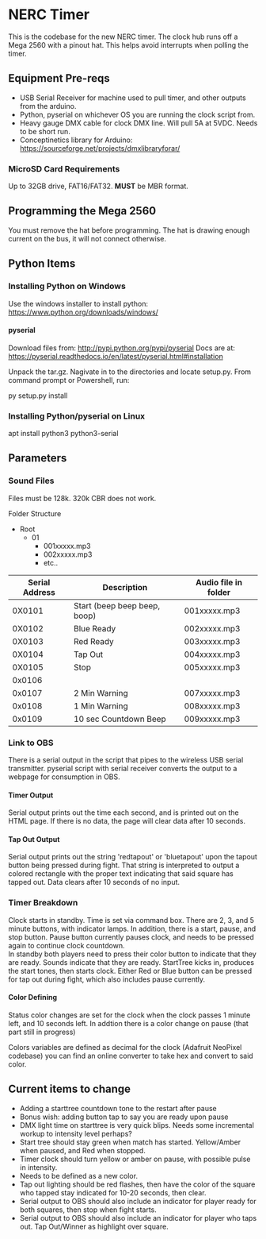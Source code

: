 # NERC Timer #

This is the codebase for the new NERC timer. The clock hub runs off a Mega 2560 with a pinout hat. This helps avoid interrupts when polling the timer.

## Equipment Pre-reqs ##

- USB Serial Receiver for machine used to pull timer, and other outputs from the arduino.
- Python, pyserial on whichever OS you are running the clock script from.
- Heavy gauge DMX cable for clock DMX line. Will pull 5A at 5VDC. Needs to be short run.
- Conceptinetics library for Arduino: https://sourceforge.net/projects/dmxlibraryforar/

### MicroSD Card Requirements ###

Up to 32GB drive, FAT16/FAT32. **MUST** be MBR format.

## Programming the Mega 2560 ##

You must remove the hat before programming. The hat is drawing enough current on the bus, it will not connect otherwise.

## Python Items ##

### Installing Python on Windows ###

Use the windows installer to install python: https://www.python.org/downloads/windows/

#### pyserial ####

Download files from: http://pypi.python.org/pypi/pyserial
Docs are at: https://pyserial.readthedocs.io/en/latest/pyserial.html#installation

Unpack the tar.gz. Nagivate in to the directories and locate setup.py. From command prompt or Powershell, run:

py setup.py install

### Installing Python/pyserial on Linux ###

apt install python3 python3-serial

## Parameters ##

### Sound Files ###

Files must be 128k. 320k CBR does not work.

Folder Structure
- Root
    - 01
        - 001xxxxx.mp3
        - 002xxxxx.mp3
        - etc..

| Serial Address | Description | Audio file in folder |
|----------------|-------------|----------------------|
| 0X0101 | Start (beep beep beep, boop) | 001xxxxx.mp3
| 0X0102 | Blue Ready | 002xxxxx.mp3
| 0X0103 | Red Ready | 003xxxxx.mp3
| 0X0104 | Tap Out | 004xxxxx.mp3
| 0X0105 | Stop | 005xxxxx.mp3
| 0x0106 | |
| 0x0107 | 2 Min Warning | 007xxxxx.mp3
| 0x0108 | 1 Min Warning | 008xxxxx.mp3
| 0x0109 | 10 sec Countdown Beep | 009xxxxx.mp3

### Link to OBS ###

There is a serial output in the script that pipes to the wireless USB serial transmitter. pyserial script with serial receiver converts the output to a webpage for consumption in OBS.

#### Timer Output ####

Serial output prints out the time each second, and is printed out on the HTML page. If there is no data, the page will clear data after 10 seconds.

#### Tap Out Output ####

Serial output prints out the string 'redtapout' or 'bluetapout' upon the tapout button being pressed during fight. That string is interpreted to output a colored rectangle with the proper text indicating that said square has tapped out. Data clears after 10 seconds of no input.

### Timer Breakdown ###

Clock starts in standby. Time is set via command box. There are 2, 3, and 5 minute buttons, with indicator lamps.
In addition, there is a start, pause, and stop button. Pause button currently pauses clock, and needs to be pressed again to continue clock countdown.  
In standby both players need to press their color button to indicate that they are ready. Sounds indicate that they are ready.
StartTree kicks in, produces the start tones, then starts clock.
Either Red or Blue button can be pressed for tap out during fight, which also includes pause currently.

#### Color Defining ####

Status color changes are set for the clock when the clock passes 1 minute left, and 10 seconds left. In addtion there is a color change on pause (that part still in progress)

Colors variables are defined as decimal for the clock (Adafruit NeoPixel codebase) you can find an online converter to take hex and convert to said color.

## Current items to change ##

- Adding a starttree countdown tone to the restart after pause
- Bonus wish: adding button tap to say you are ready upon pause
- DMX light time on starttree is very quick blips. Needs some incremental workup to intensity level perhaps?
- Start tree should stay green when match has started. Yellow/Amber when paused, and Red when stopped.
- Timer clock should turn yellow or amber on pause, with possible pulse in intensity.
 - Needs to be defined as a new color.
- Tap out lighting should be red flashes, then have the color of the square who tapped stay indicated for 10-20 seconds, then clear.
- Serial output to OBS should also include an indicator for player ready for both squares, then stop when fight starts.
- Serial output to OBS should also include an indicator for player who taps out. Tap Out/Winner as highlight over square.